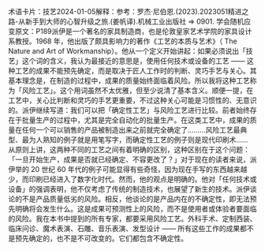 

术语卡片：技艺2024-01-05解释：参考：罗杰·尼伯恩.(2023).2023051精进之路-从新手到大师的心智升级之旅.(姜帆译).机械工业出版社 => 0901. 学会随机应变原文：P189派伊是一个著名的家具制造商，也是伦敦皇家艺术学院的家具设计系教授。1968 年，他出版了颇具影响力的著作《工艺的本质与艺术》（ The Nature and Art of Workmanship）。他从一个定义开始讲起：如果必须说出「技艺」这个词的含义，我认为最接近的意思是，使用任何技术或设备的工艺 —— 这种工艺的成果不能预先确定，而是取决于匠人工作时的判断、灵巧手艺与关心。其基本理念是，在制造的过程中，成果的质量始终面临着风险。所以我将这种工艺称为「风险工艺」。这个用词虽然不太优雅，但至少说清了基本含义。顺便一提，在工艺中，关心比判断和灵巧的手艺更重要，不过这种关心可能是习惯性的、无意识的。派伊继续写道：我们可以把「确定性工艺」与风险工艺进行比较。前者始终存在于批量生产的过程中，尤其是完全自动化的批量生产。在这类工艺中，成果的质量在任何一个可以销售的产品被制造出来之前就完全确定了………风险工艺最典型、最为人熟知的例子就是用笔写字，而确定性工艺的例子则是现代印刷术…… 从原则上讲，这两种不同的工艺之间有着明确的区别，这种区别在于这个问题：「一旦开始生产，成果是否就已经确定、不容更改了？」对于现在的读者来说，派伊举的 20 世纪 60 年代的例子可能显得有些奇怪，因为现在手写的东西越来越少，而印刷已经进入了数字化时代。然而，他的观点是明确的。他对「任何技术或设备」的强调表明，他不仅考虑了传统的制造技术，也展望了新生的技术。派伊谈论的不是产品质量低劣的风险。相反，他谈论的是产品内在的不确定性，即无法预先明确将会发生什么。这是成果可预测性上的风险，而不是使用者或体验者要面临的风险。我在本书中提到的所有专家，都要采用风险工艺。外科手术、定制西装、临床问诊、魔术表演、石雕、音乐表演、发型设计 —— 所有这些工作的成果都不是预先确定的，也不是不可改变的。它们都包含不确定性。